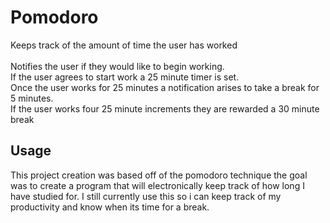 # Pomodoro
Keeps track of the amount of time the user has worked<br><br>
Notifies the user if they would like to begin working. <br>
If the user agrees to start work a 25 minute timer is set.<br>
Once the user works for 25 minutes a notification arises to take a break for 5 minutes.<br>
If the user works four 25 minute increments they are rewarded a 30 minute break<br>

## Usage
This project creation was based off of the pomodoro technique
the goal was to create a program that will electronically keep track of how long I have studied for.
I still currently use this so i can keep track of my productivity and know when its time for a break.
